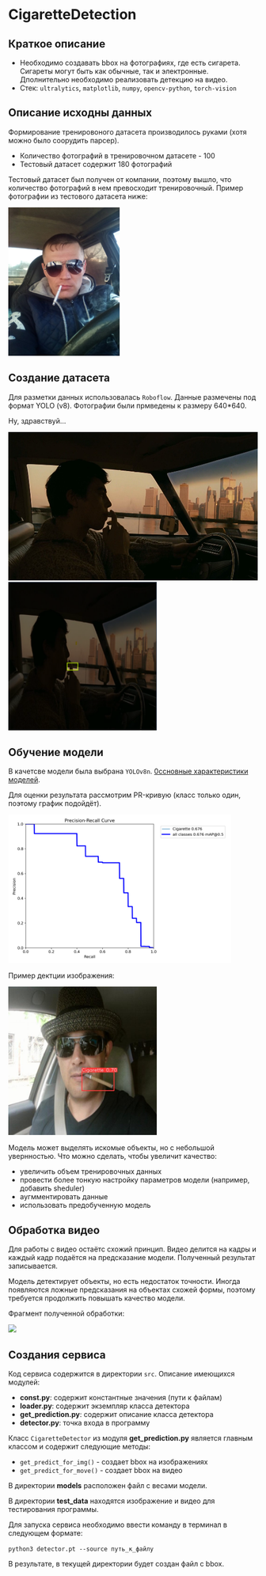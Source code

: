 # CigaretteDetection

## Краткое описание

- Необходимо создавать bbox на фотографиях, где есть сигарета. Сигареты могут быть как обычные, так и электронные. Дполнительно необходимо реализовать детекцию на видео.
- Стек: `ultralytics`, `matplotlib`, `numpy`, `opencv-python`, `torch-vision`

## Описание исходны данных

Формирование тренировоного датасета производилось руками (хотя можно было соорудить парсер).

- Количество фотографий в тренировочном датасете - 100
- Тестовый датасет содержит 180 фотографий

Тестовый датасет был получен от компании, поэтому вышло, что количество фотографий в нем превосходит тренировочный. Пример фотографии из тестового датасета ниже:

<img src="readme_imgs\sample_raw_data.jpg" swidth="200" height="300">

## Создание датасета

Для разметки данных использовалась `Roboflow`. Данные размечены под формат YOLO (v8). Фотографии были прмведены к размеру 640\*640.

Ну, здравствуй...

<img src="readme_imgs\sample_ready_data_no_resize.jpg" swidth="300" height="300">
<img src="readme_imgs\sample_ready_data.png" swidth="200" height="300">


## Обучение модели

В качетсве модели была выбрана `YOLOv8n`. [0ссновные характеристики моделей](https://docs.ultralytics.com/models/yolov8/#supported-modes).

Для оценки результата рассмотрим PR-кривую (класс только один, поэтому график подойдёт).

<img src="readme_imgs\PR_curve.png" swidth="200" height="300">

Пример дектции изображения:

<img src="readme_imgs\test_img.jpg" swidth="200" height="300">

Модель может выделять искомые объекты, но с небольшой увернностью. Что можно сделать, чтобы увеличит качество:

- увеличить объем тренировочных данных
- провести более тонкую настройку параметров модели (например, добавить sheduler)
- аугмментировать данные
- использовать предобученную модель


## Обработка видео

Для работы с видео остаётс схожий принцип. Видео делится на кадры и каждый кадр подаётся на предсказание модели. Полученный результат записывается.

Модель детектирует объекты, но есть недостаток точности. Иногда появляются ложные предсказания на объектах схожей формы, поэтому требуется продолжить повышать качество модели.

Фрагмент полученной обработки:

<img src="readme_imgs\ready_video.gif" swidth="200" height="300">

## Создания сервиса

Код сервиса содержится в директории `src`. Описание имеющихся модулей:

- **const.py**: содержит константные значения (пути к файлам)
- **loader.py**: содержит экземпляр класса детектора
- **get_prediction.py**: содержит описание класса детектора
- **detector.py**: точка входа в программу

Класс `CigaretteDetector` из модуля **get_prediction.py** является главным классом и содержит следующие методы:

- `get_predict_for_img()` - создает bbox на изображениях
- `get_predict_for_move()` - создает bbox на видео

В директории **models** расположен файл с весами модели.

В директории **test_data** находятся изображение и видео для тестирования программы.

Для запуска сервиса необходимо ввести команду в терминал в следующем формате:

`python3 detector.pt --source путь_к_файлу`

В результате, в текущей директории будет создан файл с bbox.